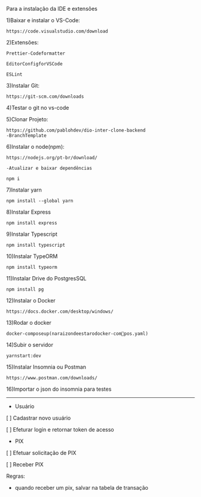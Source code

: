 
Para a instalação da IDE e extensões

1)Baixar e instalar o VS-Code:

    https://code.visualstudio.com/download

2)Extensões:

    Prettier-Codeformatter

    EditorConfigforVSCode

    ESLint

3)Instalar Git:

    https://git-scm.com/downloads

4)Testar o git no vs-code

5)Clonar Projeto:

    https://github.com/pablohdev/dio-inter-clone-backend
    -BranchTemplate

6)Instalar o node(npm):

    https://nodejs.org/pt-br/download/

    -Atualizar e baixar dependências

    npm i

7)Instalar yarn

    npm install --global yarn

8)Instalar Express

    npm install express

9)Instalar Typescript

    npm install typescript

10)Instalar TypeORM

    npm install typeorm

11)Instalar Drive do PostgresSQL

    npm install pg

12)Instalar o Docker

    https://docs.docker.com/desktop/windows/

13)Rodar o docker

    docker-composeup(naraizondeestarodocker-compos.yaml)

14)Subir o servidor

    yarnstart:dev

15)Instalar Insomnia ou Postman

    https://www.postman.com/downloads/

16)Importar o json do insomnia para testes

--------

- Usuário

 [ ] Cadastrar novo usuário
 
 [ ] Efeturar login e retornar token de acesso

- PIX

 [ ] Efetuar solicitação de PIX
 
 [ ] Receber PIX
 
 Regras: 
 
  - quando receber um pix, salvar na tabela de transação



